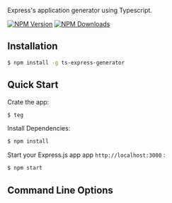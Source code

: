 Express's application generator using Typescript.

[![NPM Version][npm-image]][npm-url]
[![NPM Downloads][downloads-image]][downloads-url]

## Installation
``` bash
$ npm install -g ts-express-generator
```

## Quick Start
Crate the app:

``` bash
$ teg
```

Install Dependencies:
``` bash
$ npm install
```

Start your Express.js app app `http://localhost:3000` :
``` bash
$ npm start
```

## Command Line Options


[npm-image]: https://img.shields.io/npm/v/ts-express-generator.svg
[npm-url]: https://npmjs.org/package/ts-express-generator
[downloads-image]: https://img.shields.io/npm/dm/ts-express-generator.svg
[downloads-url]: https://npmjs.org/package/ts-express-generator
